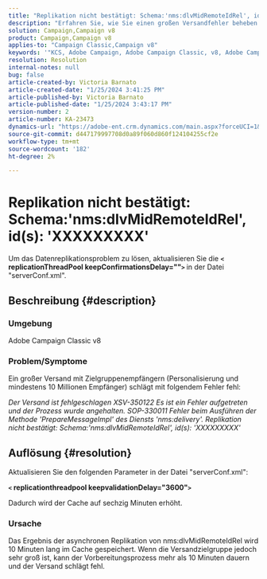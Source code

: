 ```yaml
---
title: "Replikation nicht bestätigt: Schema:'nms:dlvMidRemoteIdRel', id(s): 'XXXXXXXXX'"
description: "Erfahren Sie, wie Sie einen großen Versandfehler beheben können."
solution: Campaign,Campaign v8
product: Campaign,Campaign v8
applies-to: "Campaign Classic,Campaign v8"
keywords: '"KCS, Adobe Campaign, Adobe Campaign Classic, v8, Adobe Campaign Classic v8, Bereitstellung schlägt mit "Replikation nicht bestätigt: Schema"fehl:nms:dlvMidRemoteIdRel, id(s): xxxxxx''"'
resolution: Resolution
internal-notes: null
bug: false
article-created-by: Victoria Barnato
article-created-date: "1/25/2024 3:41:25 PM"
article-published-by: Victoria Barnato
article-published-date: "1/25/2024 3:43:17 PM"
version-number: 2
article-number: KA-23473
dynamics-url: "https://adobe-ent.crm.dynamics.com/main.aspx?forceUCI=1&pagetype=entityrecord&etn=knowledgearticle&id=9dde9e2c-98bb-ee11-a569-6045bd006a22"
source-git-commit: d447179997708d0a89f060d860f124104255cf2e
workflow-type: tm+mt
source-wordcount: '182'
ht-degree: 2%

---
```


# Replikation nicht bestätigt: Schema:&#39;nms:dlvMidRemoteIdRel&#39;, id(s): &#39;XXXXXXXXX&#39;


Um das Datenreplikationsproblem zu lösen, aktualisieren Sie die <b>`<` replicationThreadPool keepConfirmationsDelay=&quot;&quot;`>` </b> in der Datei &quot;serverConf.xml&quot;.

## Beschreibung {#description}


### Umgebung

Adobe Campaign Classic v8

### Problem/Symptome

Ein großer Versand mit Zielgruppenempfängern (Personalisierung und mindestens 10 Millionen Empfänger) schlägt mit folgendem Fehler fehl:

*Der Versand ist fehlgeschlagen XSV-350122 Es ist ein Fehler aufgetreten und der Prozess wurde angehalten. SOP-330011 Fehler beim Ausführen der Methode &#39;PrepareMessageImpl&#39; des Diensts &#39;nms:delivery&#39;. Replikation nicht bestätigt: Schema:&#39;nms:dlvMidRemoteIdRel&#39;, id(s): &#39;XXXXXXXXX&#39;*


## Auflösung {#resolution}


Aktualisieren Sie den folgenden Parameter in der Datei &quot;serverConf.xml&quot;:

<b>`<` replicationthreadpool keepvalidationDelay=&quot;3600&quot;`>` </b>

Dadurch wird der Cache auf sechzig Minuten erhöht.

### Ursache

Das Ergebnis der asynchronen Replikation von nms:dlvMidRemoteIdRel wird 10 Minuten lang im Cache gespeichert. Wenn die Versandzielgruppe jedoch sehr groß ist, kann der Vorbereitungsprozess mehr als 10 Minuten dauern und der Versand schlägt fehl.
